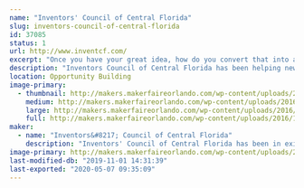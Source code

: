 ```yaml
---
name: "Inventors' Council of Central Florida"
slug: inventors-council-of-central-florida
id: 37085
status: 1
url: http://www.inventcf.com/
excerpt: "Once you have your great idea, how do you convert that into a product?  Inventors' Council of Central Florida offers free guidance to help you navigate the product development world.  Participate in market surveys which will define future products and WIN PRIZES.  Come to one of our meetings on the first Saturday of each month."
description: "Inventors Council of Central Florida has been helping new inventors for over 42 years.  Once you have your great idea, how do you convert that into a product?  ICCF offers free guidance to help you navigate the product development world.  Come to one of our meetings on the first Saturday of each month at FamiLAB in Longwood or the National Entrepreneur's Center in Orlando Fashion Square."
location: Opportunity Building
image-primary:
  - thumbnail: http://makers.makerfaireorlando.com/wp-content/uploads/2016/10/ICCF-Poster-48x24-1.jpg
    medium: http://makers.makerfaireorlando.com/wp-content/uploads/2016/10/ICCF-Poster-48x24-1.jpg
    large: http://makers.makerfaireorlando.com/wp-content/uploads/2016/10/ICCF-Poster-48x24-1.jpg
    full: http://makers.makerfaireorlando.com/wp-content/uploads/2016/10/ICCF-Poster-48x24-1.jpg
maker:
  - name: "Inventors&#8217; Council of Central Florida"
    description: "Inventors' Council of Central Florida has been in existence for over 40 years.  We offer free information and support to inventors of all ages to help them determine the next step in the development of their ideas."
image-primary: http://makers.makerfaireorlando.com/wp-content/uploads/2015/05/20140914-023-OMF-ICCF-S.jpg
last-modified-db: "2019-11-01 14:31:39"
last-exported: "2020-05-07 09:35:09"
---
```

